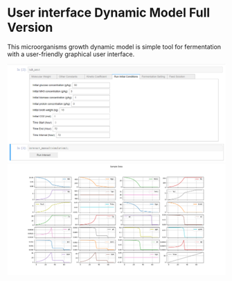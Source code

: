 # User interface Dynamic Model Full Version

This microorganisms growth dynamic model is simple tool for fermentation with a user-friendly graphical user interface. 

![](https://github.com/clement1mom/User-interface-Dynamic-Model-Full-Version-/blob/main/GUI1.png)
![](https://github.com/clement1mom/User-interface-Dynamic-Model-Full-Version-/blob/main/GUI2.png)

